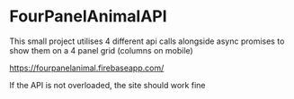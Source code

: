 # FourPanelAnimalAPI

This small project utilises 4 different api calls alongside async promises to show them on a 4 panel grid (columns on mobile)

https://fourpanelanimal.firebaseapp.com/

If the API is not overloaded, the site should work fine
